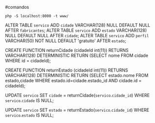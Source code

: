 #comandos
```shell
php -S localhost:8000 -t www/
```

ALTER TABLE `servico` ADD `cidade` VARCHAR(128) NULL DEFAULT NULL AFTER `fabricantes`;
ALTER TABLE `servico` ADD `estado` VARCHAR(128) NULL DEFAULT NULL AFTER `cidade`;
ALTER TABLE `servico` ADD `perfil` VARCHAR(50) NOT NULL DEFAULT 'gratuito' AFTER `estado`;

CREATE FUNCTION returnCidade (cidadeId int(11))
RETURNS VARCHAR(128) DETERMINISTIC
RETURN (SELECT nome FROM cidade WHERE id = cidadeId);

CREATE FUNCTION returnEstado (cidadeId int(11))
RETURNS VARCHAR(128) DETERMINISTIC
RETURN (SELECT estado.nome FROM estado,cidade WHERE estado.id=cidade.estado_id AND cidade.id = cidadeId);

UPDATE `servico` SET `cidade` = returnCidade(`servico`.`cidade_id`) WHERE `servico`.`cidade` IS NULL;

UPDATE `servico` SET `estado` = returnEstado(`servico`.`cidade_id`) WHERE `servico`.`estado` IS NULL;

